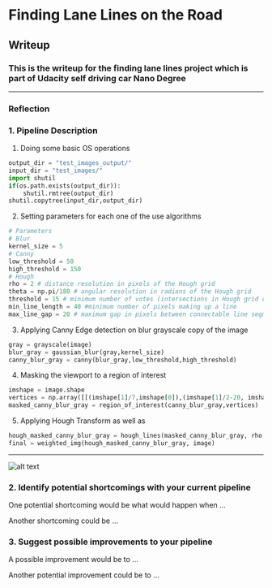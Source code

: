 # **Finding Lane Lines on the Road** 

## Writeup

### This is the writeup for the finding lane lines project which is part of Udacity self driving car Nano Degree

[//]: # (Image References)

[image1]: ./examples/grayscale.jpg "Grayscale"

---

### Reflection

### 1. Pipeline Description

1. Doing some basic OS operations
```python
output_dir = "test_images_output/"
input_dir = "test_images/"
import shutil
if(os.path.exists(output_dir)):
    shutil.rmtree(output_dir)
shutil.copytree(input_dir,output_dir)
```

2. Setting parameters for each one of the use algorithms 
```python
# Parameters
# Blur
kernel_size = 5
# Canny
low_threshold = 50
high_threshold = 150
# Hough
rho = 2 # distance resolution in pixels of the Hough grid
theta = np.pi/180 # angular resolution in radians of the Hough grid
threshold = 15 # minimum number of votes (intersections in Hough grid cell)
min_line_length = 40 #minimum number of pixels making up a line
max_line_gap = 20 # maximum gap in pixels between connectable line segments
```

3. Applying Canny Edge detection on blur grayscale copy of the image 
```python
gray = grayscale(image)
blur_gray = gaussian_blur(gray,kernel_size)
canny_blur_gray = canny(blur_gray,low_threshold,high_threshold)
```

4. Masking the viewport to a region of interest 
```python
imshape = image.shape
vertices = np.array([[(imshape[1]/7,imshape[0]),(imshape[1]/2-20, imshape[1]/3), (imshape[1]/2+20, imshape[1]/3), (imshape[1],imshape[0])]], dtype=np.int32)
masked_canny_blur_gray = region_of_interest(canny_blur_gray,vertices)
```

5. Applying Hough Transform as well as 
```python
hough_masked_canny_blur_gray = hough_lines(masked_canny_blur_gray, rho, theta, threshold, min_line_length, max_line_gap)  
final = weighted_img(hough_masked_canny_blur_gray, image)
```

---



![alt text][image1]


### 2. Identify potential shortcomings with your current pipeline


One potential shortcoming would be what would happen when ... 

Another shortcoming could be ...


### 3. Suggest possible improvements to your pipeline

A possible improvement would be to ...

Another potential improvement could be to ...
